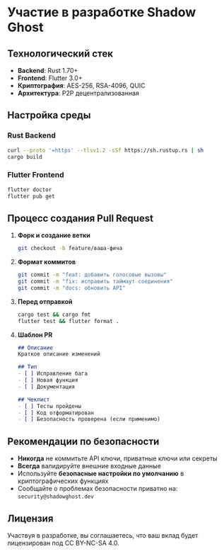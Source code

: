 # Участие в разработке Shadow Ghost

## Технологический стек

- **Backend**: Rust 1.70+
- **Frontend**: Flutter 3.0+
- **Криптография**: AES-256, RSA-4096, QUIC
- **Архитектура**: P2P децентрализованная

## Настройка среды

### Rust Backend
```bash
curl --proto '=https' --tlsv1.2 -sSf https://sh.rustup.rs | sh
cargo build
```

### Flutter Frontend
```bash
flutter doctor
flutter pub get
```

## Процесс создания Pull Request

1. **Форк и создание ветки**
   ```bash
   git checkout -b feature/ваша-фича
   ```

2. **Формат коммитов**
   ```bash
   git commit -m "feat: добавить голосовые вызовы"
   git commit -m "fix: исправить таймаут соединения"
   git commit -m "docs: обновить API"
   ```

3. **Перед отправкой**
   ```bash
   cargo test && cargo fmt
   flutter test && flutter format .
   ```

4. **Шаблон PR**
   ```markdown
   ## Описание
   Краткое описание изменений
   
   ## Тип
   - [ ] Исправление бага
   - [ ] Новая функция
   - [ ] Документация
   
   ## Чеклист
   - [ ] Тесты пройдены
   - [ ] Код отформатирован
   - [ ] Безопасность проверена (если применимо)
   ```

## Рекомендации по безопасности

- **Никогда** не коммитьте API ключи, приватные ключи или секреты
- **Всегда** валидируйте внешние входные данные
- Используйте **безопасные настройки по умолчанию** в криптографических функциях
- Сообщайте о проблемах безопасности приватно на: `security@shadowghost.dev`

## Лицензия

Участвуя в разработке, вы соглашаетесь, что ваш вклад будет лицензирован под CC BY-NC-SA 4.0.
